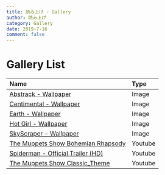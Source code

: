 ```yaml
---
title: 読み上げ - Gallery
author: 読み上げ
category: Gallery
date: 2019-7-16
comment: false
---
```


# Gallery List

| Name | Type | 
| :--- | :--- | 
| [Abstrack - Wallpaper](https://readloud.github.io/gallery/abstrack/) | Image | 
| [Centimental - Wallpaper](https://readloud.github.io/gallery/centimental/) | Image | 
| [Earth - Wallpaper](https://readloud.github.io/gallery/earth/) | Image |
| [Hot Girl - Wallpaper](https://readloud.github.io/gallery/hot_girl/) | Image |
| [SkyScraper - Wallpaper](https://readloud.github.io/gallery/skyscraper/)| Image |
| [The Muppets Show Bohemian Rhapsody](https://readloud.github.io/gallery/bohemian_rhapsody/) | Youtube | 
| [Spiderman - Official Trailer (HD)](https://readloud.github.io/gallery/spiderman/) | Youtube | 
| [The Muppets Show Classic_Theme](https://readloud.github.io/gallery/classic_theme/) | Youtube |
